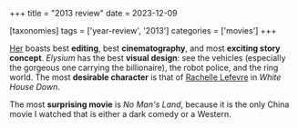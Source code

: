 +++
title = "2013 review"
date = 2023-12-09

[taxonomies]
tags = ['year-review', '2013']
categories = ['movies']
+++

[Her] boasts best __editing__, best __cinematography__, and most
__exciting story concept__.
*Elysium* has the best __visual design__:
see the vehicles (especially the gorgeous one carrying the billionaire),
the robot police, and the ring world.
The most __desirable character__ is that of [Rachelle Lefevre] in *White House Down*.

The most __surprising movie__ is _No Man's Land_,
because it is the only China movie I watched that is either a dark comedy or a Western.

[Her]: @/her.md
[Rachelle Lefevre]: https://en.wikipedia.org/wiki/Rachelle_Lefevre
